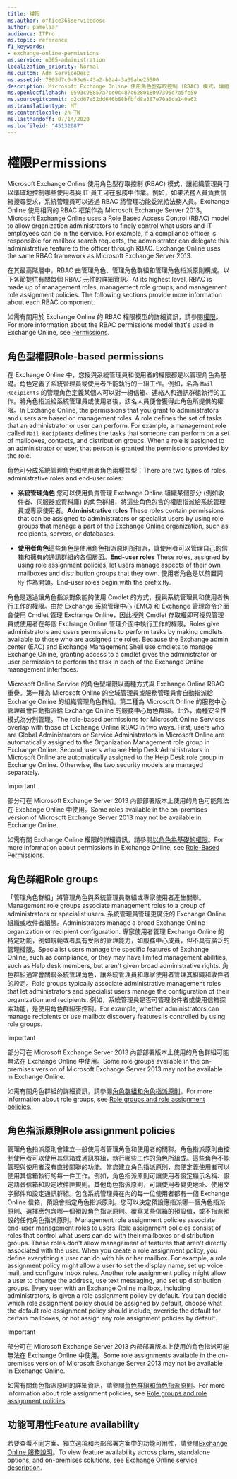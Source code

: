 ```yaml
---
title: 權限
ms.author: office365servicedesc
author: pamelaar
audience: ITPro
ms.topic: reference
f1_keywords:
- exchange-online-permissions
ms.service: o365-administration
localization_priority: Normal
ms.custom: Adm_ServiceDesc
ms.assetid: 7803d7c0-93e6-43a2-b2a4-3a39abe25500
description: Microsoft Exchange Online 使用角色型存取控制 (RBAC) 模式，讓組織管理員可以準確地控制哪些使用者與 IT 員工可在服務中作業。例如，如果法務人員負責信箱搜尋要求，系統管理員可以透過 RBAC 將管理功能委派給法務人員。Exchange Online 使用相同的 RBAC 框架作為 Microsoft Exchange Server 2013。
ms.openlocfilehash: 0593c98857a7ce0c487c628018097395d7a5fe50
ms.sourcegitcommit: d2cd67e52dd646b68bfbfd8a387e70a6da140a62
ms.translationtype: MT
ms.contentlocale: zh-TW
ms.lasthandoff: 07/14/2020
ms.locfileid: "45132687"
---
```

# <a name="permissions"></a><span data-ttu-id="2d3ee-105">權限</span><span class="sxs-lookup"><span data-stu-id="2d3ee-105">Permissions</span></span>

<span data-ttu-id="2d3ee-p102">Microsoft Exchange Online 使用角色型存取控制 (RBAC) 模式，讓組織管理員可以準確地控制哪些使用者與 IT 員工可在服務中作業。例如，如果法務人員負責信箱搜尋要求，系統管理員可以透過 RBAC 將管理功能委派給法務人員。Exchange Online 使用相同的 RBAC 框架作為 Microsoft Exchange Server 2013。</span><span class="sxs-lookup"><span data-stu-id="2d3ee-p102">Microsoft Exchange Online uses a Role Based Access Control (RBAC) model to allow organization administrators to finely control what users and IT employees can do in the service. For example, if a compliance officer is responsible for mailbox search requests, the administrator can delegate this administrative feature to the officer through RBAC. Exchange Online uses the same RBAC framework as Microsoft Exchange Server 2013.</span></span> 
  
<span data-ttu-id="2d3ee-p103">在其最高階層中，RBAC 由管理角色、管理角色群組和管理角色指派原則構成。以下各節提供有關每個 RBAC 元件的詳細資訊。</span><span class="sxs-lookup"><span data-stu-id="2d3ee-p103">At its highest level, RBAC is made up of management roles, management role groups, and management role assignment policies. The following sections provide more information about each RBAC component.</span></span>
  
<span data-ttu-id="2d3ee-111">如需有關用於 Exchange Online 的 RBAC 權限模型的詳細資訊，請參閱[權限](https://go.microsoft.com/fwlink/p/?LinkId=271935)。</span><span class="sxs-lookup"><span data-stu-id="2d3ee-111">For more information about the RBAC permissions model that's used in Exchange Online, see [Permissions](https://go.microsoft.com/fwlink/p/?LinkId=271935).</span></span>
  
## <a name="role-based-permissions"></a><span data-ttu-id="2d3ee-112">角色型權限</span><span class="sxs-lookup"><span data-stu-id="2d3ee-112">Role-based permissions</span></span>

<span data-ttu-id="2d3ee-p104">在 Exchange Online 中，您授與系統管理員和使用者的權限都是以管理角色為基礎。角色定義了系統管理員或使用者所能執行的一組工作。例如，名為  `Mail Recipients` 的管理角色定義某個人可以對一組信箱、連絡人和通訊群組執行的工作。將角色指派給系統管理員或使用者後，該名人員便會獲得此角色所提供的權限。</span><span class="sxs-lookup"><span data-stu-id="2d3ee-p104">In Exchange Online, the permissions that you grant to administrators and users are based on management roles. A role defines the set of tasks that an administrator or user can perform. For example, a management role called  `Mail Recipients` defines the tasks that someone can perform on a set of mailboxes, contacts, and distribution groups. When a role is assigned to an administrator or user, that person is granted the permissions provided by the role.</span></span> 
  
<span data-ttu-id="2d3ee-117">角色可分成系統管理角色和使用者角色兩種類型：</span><span class="sxs-lookup"><span data-stu-id="2d3ee-117">There are two types of roles, administrative roles and end-user roles:</span></span>
  
- <span data-ttu-id="2d3ee-118">**系統管理角色** 您可以使用負責管理 Exchange Online 組織某個部分 (例如收件者、伺服器或資料庫) 的角色群組，將這些角色包含的權限指派給系統管理員或專家使用者。</span><span class="sxs-lookup"><span data-stu-id="2d3ee-118">**Administrative roles** These roles contain permissions that can be assigned to administrators or specialist users by using role groups that manage a part of the Exchange Online organization, such as recipients, servers, or databases.</span></span> 
    
- <span data-ttu-id="2d3ee-119">**使用者角色**這些角色是使用角色指派原則所指派，讓使用者可以管理自己的信箱和擁有的通訊群組的各個層面。</span><span class="sxs-lookup"><span data-stu-id="2d3ee-119">**End-user roles** These roles, assigned by using role assignment policies, let users manage aspects of their own mailboxes and distribution groups that they own.</span></span> <span data-ttu-id="2d3ee-120">使用者角色是以前置詞  `My` 作為開頭。</span><span class="sxs-lookup"><span data-stu-id="2d3ee-120">End-user roles begin with the prefix  `My`.</span></span>
    
<span data-ttu-id="2d3ee-p106">角色是透過讓角色指派對象能夠使用 Cmdlet 的方式，授與系統管理員和使用者執行工作的權限。由於 Exchange 系統管理中心 (EMC) 和 Exchange 管理命令介面會使用 Cmdlet 管理 Exchange Online，因此授與 Cmdlet 存取權即可授與管理員或使用者在每個 Exchange Online 管理介面中執行工作的權限。</span><span class="sxs-lookup"><span data-stu-id="2d3ee-p106">Roles give administrators and users permissions to perform tasks by making cmdlets available to those who are assigned the roles. Because the Exchange admin center (EAC) and Exchange Management Shell use cmdlets to manage Exchange Online, granting access to a cmdlet gives the administrator or user permission to perform the task in each of the Exchange Online management interfaces.</span></span>
  
<span data-ttu-id="2d3ee-p107">Microsoft Online Service 的角色型權限以兩種方式與 Exchange Online RBAC 重疊。第一種為 Microsoft Online 的全域管理員或服務管理員會自動指派給 Exchange Online 的組織管理角色群組。第二種為 Microsoft Online 的服務中心管理員會自動指派給 Exchange Online 的服務中心角色群組。此外，兩種安全性模式為分別管理。</span><span class="sxs-lookup"><span data-stu-id="2d3ee-p107">The role-based permissions for Microsoft Online Services overlap with those of Exchange Online RBAC in two ways. First, users who are Global Administrators or Service Administrators in Microsoft Online are automatically assigned to the Organization Management role group in Exchange Online. Second, users who are Help Desk Administrators in Microsoft Online are automatically assigned to the Help Desk role group in Exchange Online. Otherwise, the two security models are managed separately.</span></span>
  
> [!IMPORTANT]
> <span data-ttu-id="2d3ee-127">部分可在 Microsoft Exchange Server 2013 內部部署版本上使用的角色可能無法在 Exchange Online 中使用。</span><span class="sxs-lookup"><span data-stu-id="2d3ee-127">Some roles available in the on-premises version of Microsoft Exchange Server 2013 may not be available in Exchange Online.</span></span> 
  
<span data-ttu-id="2d3ee-128">如需有關 Exchange Online 權限的詳細資訊，請參閱[以角色為基礎的權限](https://go.microsoft.com/fwlink/p/?LinkId=271936)。</span><span class="sxs-lookup"><span data-stu-id="2d3ee-128">For more information about permissions in Exchange Online, see [Role-Based Permissions](https://go.microsoft.com/fwlink/p/?LinkId=271936).</span></span>
  
## <a name="role-groups"></a><span data-ttu-id="2d3ee-129">角色群組</span><span class="sxs-lookup"><span data-stu-id="2d3ee-129">Role groups</span></span>

<span data-ttu-id="2d3ee-130">「管理角色群組」將管理角色與系統管理員群組或專家使用者產生關聯。</span><span class="sxs-lookup"><span data-stu-id="2d3ee-130">Management role groups associate management roles to a group of administrators or specialist users.</span></span> <span data-ttu-id="2d3ee-131">系統管理員管理更廣泛的 Exchange Online 組織或收件者組態。</span><span class="sxs-lookup"><span data-stu-id="2d3ee-131">Administrators manage a broad Exchange Online organization or recipient configuration.</span></span> <span data-ttu-id="2d3ee-132">專家使用者管理 Exchange Online 的特定功能，例如規範或者具有受限的管理能力，如服務中心成員，但不具有廣泛的管理權限。</span><span class="sxs-lookup"><span data-stu-id="2d3ee-132">Specialist users manage the specific features of Exchange Online, such as compliance, or they may have limited management abilities, such as Help desk members, but aren't given broad administrative rights.</span></span> <span data-ttu-id="2d3ee-133">角色群組通常會關聯系統管理角色，讓系統管理員和專家使用者管理其組織和收件者的設定。</span><span class="sxs-lookup"><span data-stu-id="2d3ee-133">Role groups typically associate administrative management roles that let administrators and specialist users manage the configuration of their organization and recipients.</span></span> <span data-ttu-id="2d3ee-134">例如，系統管理員是否可管理收件者或使用信箱探索功能，是使用角色群組來控制。</span><span class="sxs-lookup"><span data-stu-id="2d3ee-134">For example, whether administrators can manage recipients or use mailbox discovery features is controlled by using role groups.</span></span> 
  
> [!IMPORTANT]
> <span data-ttu-id="2d3ee-135">部分可在 Microsoft Exchange Server 2013 內部部署版本上使用的角色群組可能無法在 Exchange Online 中使用。</span><span class="sxs-lookup"><span data-stu-id="2d3ee-135">Some role groups available in the on-premises version of Microsoft Exchange Server 2013 may not be available in Exchange Online.</span></span> 
  
<span data-ttu-id="2d3ee-136">如需有關角色群組的詳細資訊，請參閱[角色群組和角色指派原則](https://go.microsoft.com/fwlink/p/?LinkId=271937)。</span><span class="sxs-lookup"><span data-stu-id="2d3ee-136">For more information about role groups, see [Role groups and role assignment policies](https://go.microsoft.com/fwlink/p/?LinkId=271937).</span></span>
  
## <a name="role-assignment-policies"></a><span data-ttu-id="2d3ee-137">角色指派原則</span><span class="sxs-lookup"><span data-stu-id="2d3ee-137">Role assignment policies</span></span>

<span data-ttu-id="2d3ee-p109">管理角色指派原則會建立一般使用者管理角色和使用者的關聯。角色指派原則由控制使用者可以使用其信箱或通訊群組，執行哪些工作的角色所組成。這些角色不能管理與使用者沒有直接關聯的功能。當您建立角色指派原則，您便定義使用者可以使用其信箱執行的每一件工作。例如，角色指派原則可讓使用者設定顯示名稱、設定語音信箱和設定收件匣規則。其他角色指派原則，可讓使用者變更地址、使用文字郵件和設定通訊群組。包含系統管理員在內的每一位使用者都有一個 Exchange Online 信箱，預設會指定角色指派原則。您可以決定預設應指派哪一個角色指派原則、選擇應包含哪一個預設角色指派原則、覆寫某些信箱的預設值，或不指派預設的任何角色指派原則。</span><span class="sxs-lookup"><span data-stu-id="2d3ee-p109">Management role assignment policies associate end-user management roles to users. Role assignment policies consist of roles that control what users can do with their mailboxes or distribution groups. These roles don't allow management of features that aren't directly associated with the user. When you create a role assignment policy, you define everything a user can do with his or her mailbox. For example, a role assignment policy might allow a user to set the display name, set up voice mail, and configure Inbox rules. Another role assignment policy might allow a user to change the address, use text messaging, and set up distribution groups. Every user with an Exchange Online mailbox, including administrators, is given a role assignment policy by default. You can decide which role assignment policy should be assigned by default, choose what the default role assignment policy should include, override the default for certain mailboxes, or not assign any role assignment policies by default.</span></span>
  
> [!IMPORTANT]
> <span data-ttu-id="2d3ee-146">部分可在 Microsoft Exchange Server 2013 內部部署版本上使用的角色指派可能無法在 Exchange Online 中使用。</span><span class="sxs-lookup"><span data-stu-id="2d3ee-146">Some role assignments available in the on-premises version of Microsoft Exchange Server 2013 may not be available in Exchange Online.</span></span> 
  
<span data-ttu-id="2d3ee-147">如需有關角色指派原則的詳細資訊，請參閱[角色群組和角色指派原則](https://go.microsoft.com/fwlink/p/?LinkId=271937)。</span><span class="sxs-lookup"><span data-stu-id="2d3ee-147">For more information about role assignment policies, see [Role groups and role assignment policies](https://go.microsoft.com/fwlink/p/?LinkId=271937).</span></span>
  
## <a name="feature-availability"></a><span data-ttu-id="2d3ee-148">功能可用性</span><span class="sxs-lookup"><span data-stu-id="2d3ee-148">Feature availability</span></span>

<span data-ttu-id="2d3ee-149">若要查看不同方案、獨立選項和內部部署方案中的功能可用性，請參閱[Exchange Online 服務說明](exchange-online-service-description.md)。</span><span class="sxs-lookup"><span data-stu-id="2d3ee-149">To view feature availability across plans, standalone options, and on-premises solutions, see [Exchange Online service description](exchange-online-service-description.md).</span></span>
  

